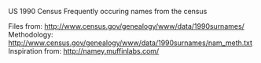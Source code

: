 US 1990 Census
Frequently occuring names from the census

Files from: http://www.census.gov/genealogy/www/data/1990surnames/
Methodology: http://www.census.gov/genealogy/www/data/1990surnames/nam_meth.txt
Inspiration from: http://namey.muffinlabs.com/
